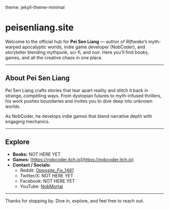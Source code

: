 theme: jekyll-theme-minimal
# peisenliang.site

Welcome to the official hub for **Pei Sen Liang** — author of *Riftwake*’s myth-warped apocalyptic worlds, indie game developer (NobCoder), and storyteller blending mythpunk, sci-fi, and noir. Here you’ll find books, games, and all the creative chaos in one place.

---

## About Pei Sen Liang

Pei Sen Liang crafts stories that tear apart reality and stitch it back in strange, compelling ways. From dystopian futures to myth-infused thrillers, his work pushes boundaries and invites you to dive deep into unknown worlds.

As NobCoder, he develops indie games that blend narrative depth with engaging mechanics.

---

## Explore

- **Books:** NOT HERE YET
- **Games:** [https://nobcoder.itch.io](https://nobcoder.itch.io)  
- **Contact / Socials:**  
  - Reddit: [Opposite_Fix_1481](https://www.reddit.com/user/Opposite_Fix_1481/)  
  - Twitter/X: NOT HERE YET
  - Facebook: NOT HERE YET
  - YouTube: [NobMortal](https://www.youtube.com/@NobMortal) 

---

Thanks for stopping by. Dive in, explore, and feel free to reach out.
